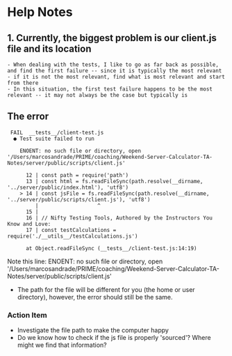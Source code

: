 # Help Notes


## 1. Currently, the biggest problem is our client.js file and its location

	- When dealing with the tests, I like to go as far back as possible, and find the first failure -- since it is typically the most relevant
	- if it is not the most relevant, find what is most relevant and start from there
	- In this situation, the first test failure happens to be the most relevant -- it may not always be the case but typically is
	
## The error

```
 FAIL  __tests__/client-test.js
  ● Test suite failed to run

    ENOENT: no such file or directory, open '/Users/marcosandrade/PRIME/coaching/Weekend-Server-Calculator-TA-Notes/server/public/scripts/client.js'

      12 | const path = require('path')
      13 | const html = fs.readFileSync(path.resolve(__dirname, '../server/public/index.html'), 'utf8')
    > 14 | const jsFile = fs.readFileSync(path.resolve(__dirname, '../server/public/scripts/client.js'), 'utf8')
         |                   ^
      15 |
      16 | // Nifty Testing Tools, Authored by the Instructors You Know and Love:
      17 | const testCalculations = require('./__utils__/testCalculations.js')

      at Object.readFileSync (__tests__/client-test.js:14:19)
```

Note this line:
ENOENT: no such file or directory, open '/Users/marcosandrade/PRIME/coaching/Weekend-Server-Calculator-TA-Notes/server/public/scripts/client.js'

- The path for the file will be different for you (the home or user directory), however, the error should still be the same.

### Action Item

- Investigate the file path to make the computer happy
- Do we know how to check if the js file is properly 'sourced'? Where might we find that information?
